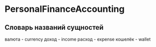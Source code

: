 # PersonalFinanceAccounting

## Словарь названий сущностей
валюта - currency
доход - income
расход - expense
кошелёк - wallet
